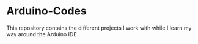 # Arduino-Codes
This repository contains the different projects I work with while I learn my way around the Arduino IDE
